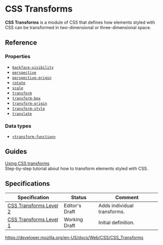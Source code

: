 # CSS Transforms

**CSS Transforms** is a module of CSS that defines how elements styled with CSS can be transformed in two-dimensional or three-dimensional space.

## Reference

### Properties

- [`backface-visibility`](backface-visibility)
- [`perspective`](perspective)
- [`perspective-origin`](perspective-origin)
- [`rotate`](rotate)
- [`scale`](scale)
- [`transform`](transform)
- [`transform-box`](transform-box)
- [`transform-origin`](transform-origin)
- [`transform-style`](transform-style)
- [`translate`](translate)

### Data types

- [`<transform-function>`](transform-function)

## Guides

[Using CSS transforms](css_transforms/using_css_transforms)  
Step-by-step tutorial about how to transform elements styled with CSS.

## Specifications

<table><thead><tr class="header"><th>Specification</th><th>Status</th><th>Comment</th></tr></thead><tbody><tr class="odd"><td><a href="https://drafts.csswg.org/css-transforms-2/">CSS Transforms Level 2</a></td><td><span class="spec-ed">Editor's Draft</span></td><td>Adds individual transforms.</td></tr><tr class="even"><td><a href="https://drafts.csswg.org/css-transforms/">CSS Transforms Level 1</a></td><td><span class="spec-wd">Working Draft</span></td><td>Initial definition.</td></tr></tbody></table>

<a href="https://developer.mozilla.org/en-US/docs/Web/CSS/CSS_Transforms" class="_attribution-link">https://developer.mozilla.org/en-US/docs/Web/CSS/CSS_Transforms</a>
